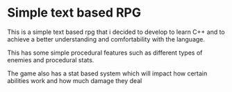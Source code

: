 # Simple text based RPG
This is a simple text based rpg that i decided to develop to learn C++ and to achieve a better understanding and comfortability with the language.

This has some simple procedural features such as different types of enemies and procedural stats.

The game also has a stat based system which will impact how certain abilities work and how much damage they deal
